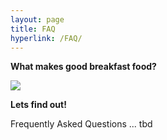 ```yaml
---
layout: page
title: FAQ
hyperlink: /FAQ/
---
```


**What makes good breakfast food?**

![](http://www.tampabay.com/resources/images/dti/rendered/2014/11/0432416363_14269809_8col.jpg)

**Lets find out!**

Frequently Asked Questions
... tbd

